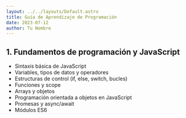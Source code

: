```yaml
---
layout: ../../layouts/Default.astro
title: Guía de Aprendizaje de Programación
date: 2023-07-12
author: Tu Nombre
---
```


## 1. Fundamentos de programación y JavaScript

- Sintaxis básica de JavaScript
- Variables, tipos de datos y operadores
- Estructuras de control (if, else, switch, bucles)
- Funciones y scope
- Arrays y objetos
- Programación orientada a objetos en JavaScript
- Promesas y async/await
- Módulos ES6
